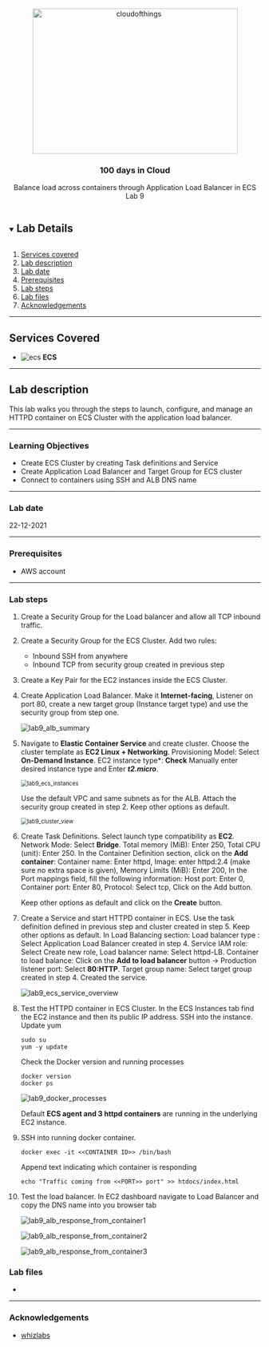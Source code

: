 <br />

<p align="center">
  <a href="img/">
    <img src="img/lab09_diagram.jpg" alt="cloudofthings" width="411" height="291">
  </a>
  <h3 align="center">100 days in Cloud</h3>
<p align="center">
  Balance load across containers through Application Load Balancer in ECS
    <br />
    Lab 9
    <br/>
  </p>
</p>

<details open="open">
  <summary><h2 style="display: inline-block">Lab Details</h2></summary>
  <ol>
    <li><a href="#services-covered">Services covered</a>
    <li><a href="#lab-description">Lab description</a></li>
    </li>
    <li><a href="#lab-date">Lab date</a></li>
    <li><a href="#prerequisites">Prerequisites</a></li>    
    <li><a href="#lab-steps">Lab steps</a></li>
    <li><a href="#lab-files">Lab files</a></li>
    <li><a href="#acknowledgements">Acknowledgements</a></li>
  </ol>
</details>

---

## Services Covered
* ![ecs](https://github.com/CloudedThings/100-Days-in-Cloud/blob/main/images/ECS.png) **ECS**
---

## Lab description

This lab walks you through the steps to launch, configure, and manage an HTTPD container on ECS Cluster with the application load balancer.

---

### Learning Objectives
* Create ECS Cluster by creating Task definitions and Service
* Create Application Load Balancer and Target Group for ECS cluster
* Connect to containers using SSH and ALB DNS name

---

### Lab date
22-12-2021

---

### Prerequisites
* AWS account

---

### Lab steps
1. Create a Security Group for the Load balancer and allow all TCP inbound traffic.

2. Create a Security Group for the ECS Cluster. Add two rules:

   * Inbound SSH from anywhere
   * Inbound TCP from security group created in previous step

3. Create a Key Pair for the EC2 instances inside the ECS Cluster. 

4. Create Application Load Balancer. Make it **Internet-facing**, Listener on port 80, create a new target group (Instance target type) and use the security group from step one. 

   ![lab9_alb_summary](img/lab9_alb_summary.jpg)

5. Navigate to **Elastic Container Service** and create cluster. Choose the cluster template as **EC2 Linux + Networking**. Provisioning Model: Select **On-Demand Instance**. EC2 instance type*: **Check** Manually enter desired instance type and Enter ***t2.micro***. 

   <img src="img/lab9_ecs_instances.jpg" alt="lab9_ecs_instances" style="zoom:80%;" />

   Use the default VPC and same subnets as for the ALB. Attach the security group created in step 2. Keep other options as default.

   <img src="img/lab9_cluster_view.jpg" alt="lab9_cluster_view" style="zoom:80%;" />

6. Create Task Definitions. Select launch type compatibility as **EC2**. Network Mode: Select **Bridge**. Total memory (MiB): Enter 250, Total CPU (unit): Enter 250. In the Container Definition section, click on the **Add container**: Container name: Enter httpd, Image: enter httpd:2.4 (make sure no extra space is given), Memory Limits (MiB): Enter 200, In the Port mappings field, fill the following information: Host port: Enter 0, Container port: Enter 80, Protocol: Select tcp, Click on the Add button. 

   Keep other options as default and click on the **Create** button.

7. Create a Service and start HTTPD container in ECS. Use the task definition defined in previous step and cluster created in step 5. Keep other options as default. In Load Balancing section: Load balancer type : Select Application Load Balancer created in step 4. Service IAM role: Select Create new role, Load balancer name: Select httpd-LB. Container to load balance: Click on the **Add to load balancer** button -> Production listener port: Select **80:HTTP**. Target group name: Select target group created in step 4. Created the service.

   ![lab9_ecs_service_overview](img/lab9_ecs_service_overview.jpg)

8. Test the HTTPD container in ECS Cluster. In the ECS Instances tab find the EC2 instance and then its public IP address. SSH into the instance. Update yum

   ```
   sudo su
   yum -y update
   ```

   Check the Docker version and running processes

   ```
   docker version
   docker ps
   ```

   ![lab9_docker_processes](img/lab9_docker_processes.jpg)

   Default **ECS agent and 3 httpd containers** are running in the underlying EC2 instance. 

9. SSH into running docker container. 

   ```
   docker exec -it <<CONTAINER ID>> /bin/bash
   ```

   Append text indicating which container is responding

   ```
   echo "Traffic coming from <<PORT>> port" >> htdocs/index.html
   ```

10. Test the load balancer. In EC2 dashboard navigate to Load Balancer and copy the DNS name into you browser tab

    ![lab9_alb_response_from_container1](img/lab9_alb_response_from_container1.jpg)

    ![lab9_alb_response_from_container2](img/lab9_alb_response_from_container2.jpg)

    ![lab9_alb_response_from_container3](img/lab9_alb_response_from_container3.jpg)

### Lab files
*  

---

### Acknowledgements
* [whizlabs](https://play.whizlabs.com/site/task_details?lab_type=1&task_id=197&quest_id=36)

